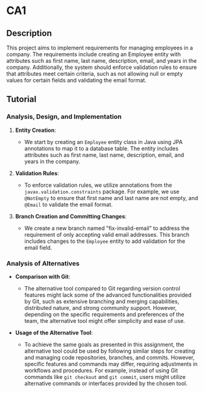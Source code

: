 # CA1

## Description

This project aims to implement requirements for managing employees in a company. The requirements include creating an Employee entity with attributes such as first name, last name, description, email, and years in the company. Additionally, the system should enforce validation rules to ensure that attributes meet certain criteria, such as not allowing null or empty values for certain fields and validating the email format.

## Tutorial

### Analysis, Design, and Implementation

1. **Entity Creation**:
    - We start by creating an `Employee` entity class in Java using JPA annotations to map it to a database table. The entity includes attributes such as first name, last name, description, email, and years in the company.

2. **Validation Rules**:
    - To enforce validation rules, we utilize annotations from the `javax.validation.constraints` package. For example, we use `@NotEmpty` to ensure that first name and last name are not empty, and `@Email` to validate the email format.

3. **Branch Creation and Committing Changes**:
    - We create a new branch named "fix-invalid-email" to address the requirement of only accepting valid email addresses. This branch includes changes to the `Employee` entity to add validation for the email field.

### Analysis of Alternatives

- **Comparison with Git**:
    - The alternative tool compared to Git regarding version control features might lack some of the advanced functionalities provided by Git, such as extensive branching and merging capabilities, distributed nature, and strong community support. However, depending on the specific requirements and preferences of the team, the alternative tool might offer simplicity and ease of use.

- **Usage of the Alternative Tool**:
    - To achieve the same goals as presented in this assignment, the alternative tool could be used by following similar steps for creating and managing code repositories, branches, and commits. However, specific features and commands may differ, requiring adjustments in workflows and procedures. For example, instead of using Git commands like `git checkout` and `git commit`, users might utilize alternative commands or interfaces provided by the chosen tool.
